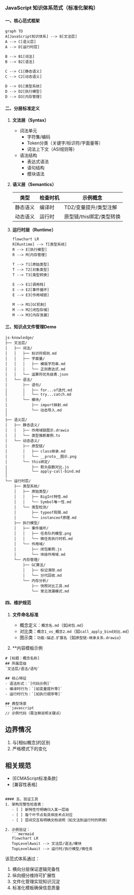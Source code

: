 ### JavaScript 知识体系范式（标准化架构）

#### 一、核心范式框架

```
graph TD
A[JavaScript知识体系] --> B[文法层]
A --> C[语义层]
A --> D[运行时层]

B --> B1[词法]
B --> B2[语法]

C --> C1[静态语义]
C --> C2[动态语义]

D --> D1[类型系统]
D --> D2[执行模型]
D --> D3[内存管理]
```

#### 二、分层标准定义

1. ​**​文法层（Syntax）​**​
    
    - 词法单元
        - 字符集/编码
        - Token分类（关键字/标识符/字面量等）
        - 词法上下文（ASI规则等）
    - 语法结构
        - 表达式语法
        - 语句结构
        - 模块语法
2. ​**​语义层（Semantics）​**​
    
    |类型|检查时机|示例概念|
    |---|---|---|
    |静态语义|编译时|TDZ/变量提升/类型注解|
    |动态语义|运行时|原型链/this绑定/类型转换|
    
3. ​**​运行时层（Runtime）​**​
    
    ```
    flowchart LR
    R[Runtime] --> T[类型系统]
    R --> E[执行模型]
    R --> M[内存管理]
    
    T --> T1[原始类型]
    T --> T2[对象类型]
    T --> T3[类型转换]
    
    E --> E1[调用栈]
    E --> E2[事件循环]
    E --> E3[作用域链]
    
    M --> M1[GC机制]
    M --> M2[闭包存储]
    M --> M3[内存泄漏]
    ```
    

#### 三、知识点文件管理Demo

```
js-knowledge/
├── 文法层/
│   ├── 词法/
│   │   ├── 标识符规则.md
│   │   ├── 字面量/
│   │   │   ├── 模板字符串.md
│   │   │   └── 正则表达式.md
│   │   └── 运算符优先级表.json
│   └── 语法/
│       ├── 语句/
│       │   ├── for...of迭代.md
│       │   └── try...catch.md
│       └── 模块/
│           ├── import映射.md
│           └── 动态导入.md
│
├── 语义层/
│   ├── 静态语义/
│   │   ├── 作用域链图示.drawio
│   │   └── 类型推断案例.ts
│   └── 动态语义/
│       ├── 原型链/
│       │   ├── class继承.md
│       │   └── __proto__图示.png
│       └── this绑定/
│           ├── 箭头函数对比.js
│           └── apply-call-bind.md
│
└── 运行时层/
    ├── 类型系统/
    │   ├── 原始类型/
    │   │   ├── BigInt特性.md
    │   │   └── Symbol唯一性.md
    │   └── 类型检测/
    │       ├── typeof局限.md
    │       └── instanceof原理.md
    ├── 执行模型/
    │   ├── 事件循环/
    │   │   ├── 任务队列模型.png
    │   │   └── 微任务执行时机.md
    │   └── 作用域/
    │       ├── 闭包案例.js
    │       └── 块级作用域.md
    └── 内存管理/
        ├── GC算法/
        │   ├── 标记清除.md
        │   └── 分代回收.md
        └── 内存分析/
            ├── 快照对比工具.md
            └── 常见泄漏模式.md
```

#### 四、维护规范

1. ​**​文件命名标准​**​
    
    - 概念定义：`概念名.md`（如`闭包.md`）
    - 对比类：`概念1_vs_概念2.md`（如`call_apply_bind对比.md`）
    - 图示类：`功能-描述.扩展名`（如`原型链-继承关系.drawio`）
2. ​**​内容模板示例
    

````
# [标题：概念名称]
## 所属层级
`文法层/语法/语句`

## 核心特征
- 语法形式：`[代码示例]`
- 编译时行为：`[如变量提升等]`
- 运行时行为：`[如执行顺序等]`

## 典型场景
```javascript
// 示例代码（需注释说明关键点）
````

## 边界情况

1. 与[相似概念]的区别
2. 严格模式下的变化

## 相关规范

- [ECMAScript标准条款]
- [兼容性表格]

```

#### 五、验证工具
1. 架构完整性检查表：
   - [ ] 新特性可明确归入某一层级
   - [ ] 每个叶节点有具体技术点对应
   - [ ] 层间交互有明确文档说明（如文法到运行时的转换）

2. 示例验证：
   ```mermaid
   flowchart LR
   TopLevelAwait --> 文法层/语法/模块
   TopLevelAwait --> 运行时/执行模型/微任务
```

该范式体系通过：

1. 横向分层保证逻辑完备性
2. 纵向细分维持可扩展性
3. 文件化管理实现知识沉淀
4. 标准化模板确保信息质量